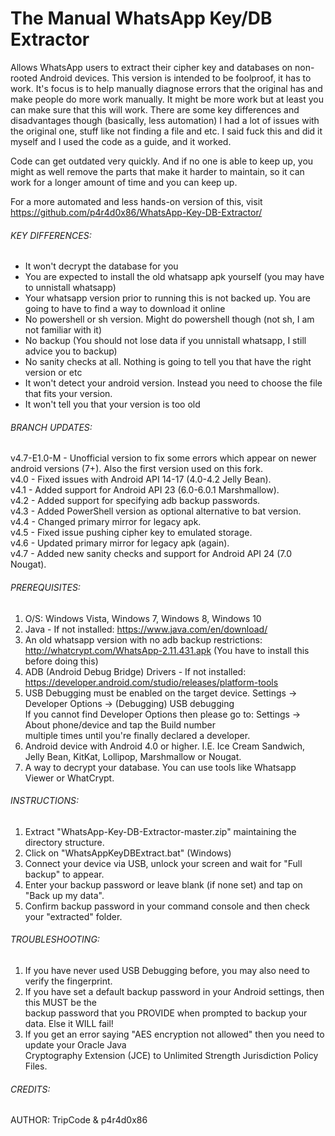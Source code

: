 # The Manual WhatsApp Key/DB Extractor
Allows WhatsApp users to extract their cipher key and databases on non-rooted Android devices.
This version is intended to be foolproof, it has to work. It's focus is to help manually diagnose errors that the original has and make people do more work manually. It might be more work but at least you can make sure that this will work. There are some key differences and disadvantages though (basically, less automation)
I had a lot of issues with the original one, stuff like not finding a file and etc. I said fuck this and did it myself and I used the code as a guide, and it worked.

Code can get outdated very quickly. And if no one is able to keep up, you might as well remove the parts that make it harder to maintain, so it can work for a longer amount of time and you can keep up.

For a more automated and less hands-on version of this, visit https://github.com/p4r4d0x86/WhatsApp-Key-DB-Extractor/

###### KEY DIFFERENCES:

- It won't decrypt the database for you
- You are expected to install the old whatsapp apk yourself (you may have to unnistall whatsapp)
- Your whatsapp version prior to running this is not backed up. You are going to have to find a way to download it online
- No powershell or sh version. Might do powershell though (not sh, I am not familiar with it)
- No backup (You should not lose data if you unnistall whatsapp, I still advice you to backup)
- No sanity checks at all. Nothing is going to tell you that have the right version or etc
- It won't detect your android version. Instead you need to choose the file that fits your version.
- It won't tell you that your version is too old

###### BRANCH UPDATES:
v4.7-E1.0-M - Unofficial version to fix some errors which appear on newer android versions (7+). Also the first version used on this fork.  
v4.0 - Fixed issues with Android API 14-17 (4.0-4.2 Jelly Bean).  
v4.1 - Added support for Android API 23 (6.0-6.0.1 Marshmallow).  
v4.2 - Added support for specifying adb backup passwords.  
v4.3 - Added PowerShell version as optional alternative to bat version.  
v4.4 - Changed primary mirror for legacy apk.  
v4.5 - Fixed issue pushing cipher key to emulated storage.  
v4.6 - Updated primary mirror for legacy apk (again).  
v4.7 - Added new sanity checks and support for Android API 24 (7.0 Nougat).  

###### PREREQUISITES:
 1. O/S: Windows Vista, Windows 7, Windows 8, Windows 10 
 2. Java - If not installed: https://www.java.com/en/download/  
 3. An old whatsapp version with no adb backup restrictions: http://whatcrypt.com/WhatsApp-2.11.431.apk (You have to install this before doing this)
 3. ADB (Android Debug Bridge) Drivers - If not installed: https://developer.android.com/studio/releases/platform-tools
 4. USB Debugging must be enabled on the target device. Settings -> Developer Options -> (Debugging) USB debugging  
     If you cannot find Developer Options then please go to: Settings -> About phone/device and tap the Build number  
     multiple times until you're finally declared a developer.  
 5. Android device with Android 4.0 or higher. I.E. Ice Cream Sandwich, Jelly Bean, KitKat, Lollipop, Marshmallow or Nougat. 
 6. A way to decrypt your database. You can use tools like Whatsapp Viewer or WhatCrypt.


###### INSTRUCTIONS:
 1. Extract "WhatsApp-Key-DB-Extractor-master.zip" maintaining the directory structure.  
 2. Click on "WhatsAppKeyDBExtract.bat" (Windows)  
 3. Connect your device via USB, unlock your screen and wait for "Full backup" to appear.  
 4. Enter your backup password or leave blank (if none set) and tap on "Back up my data".  
 5. Confirm backup password in your command console and then check your "extracted" folder.  
 

###### TROUBLESHOOTING:
 1. If you have never used USB Debugging before, you may also need to verify the fingerprint.  
 2. If you have set a default backup password in your Android settings, then this MUST be the  
     backup password that you PROVIDE when prompted to backup your data. Else it WILL fail! 
 3. If you get an error saying "AES encryption not allowed" then you need to update your Oracle Java  
    Cryptography Extension (JCE) to Unlimited Strength Jurisdiction Policy Files.  


###### CREDITS:
 AUTHOR: TripCode & p4r4d0x86
